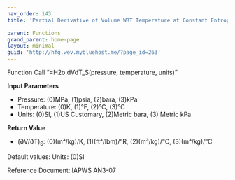 ```yaml
---
nav_order: 143
title: 'Partial Derivative of Volume WRT Temperature at Constant Entropy f(P, T)'

parent: Functions
grand_parent: home-page
layout: minimal
guid: 'http://hfg.wev.mybluehost.me/?page_id=263'
---
```


Function Call “=H2o.dVdT\_S(pressure, temperature, units)”

**Input Parameters**

- Pressure: (0)MPa, (1)psia, (2)bara, (3)kPa
- Temperature: (0)K, (1)°F, (2)°C, (3)°C
- Units: (0)SI, (1)US Customary, (2)Metric bara, (3) Metric kPa

**Return Value**

- (∂V/∂T)<sub>S</sub>: (0)(m³/kg)/K, (1)(ft³/lbm)/°R, (2)(m³/kg)/°C, (3)(m³/kg)/°C

Default values: Units: (0)SI

Reference Document: IAPWS AN3-07